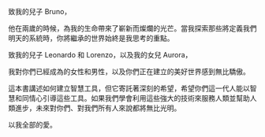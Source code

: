致我的兒子 Bruno，

他在兩歲的時候，為我的生命帶來了嶄新而燦爛的光芒。當我探索那些將定義我們明天的系統時，你將繼承的世界始終是我思考的重點。

致我的兒子 Leonardo 和 Lorenzo，以及我的女兒 Aurora，

我對你們已經成為的女性和男性，以及你們正在建立的美好世界感到無比驕傲。

這本書講述如何建立智慧工具，但它寄託著深刻的希望，希望你們這一代人能以智慧和同情心引導這些工具。如果我們學會利用這些強大的技術來服務人類並幫助人類進步，未來對你們、對我們所有人來說都將無比光明。

以我全部的愛。